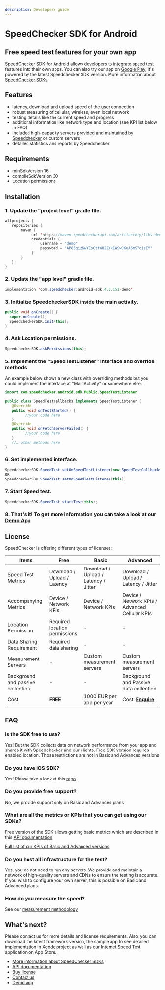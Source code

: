 ```yaml
---
description: Developers guide
---
```


# SpeedChecker SDK for Android

## Free speed test features for your own app

SpeedChecker SDK for Android allows developers to integrate speed test features into their own apps. You can also try our app on [Google Play](https://play.google.com/store/apps/details?id=uk.co.broadbandspeedchecker\&hl=en\_US), it's powered by the latest Speedchecker SDK version. More information about [SpeedChecker SDKs](https://www.speedchecker.com/speed-test-tools/mobile-apps-and-sdks.html)

## Features

* latency, download and upload speed of the user connection
* robust measuring of cellular, wireless, even local network
* testing details like the current speed and progress
* additional information like network type and location (see KPI list below in FAQ)
* included high-capacity servers provided and maintained by [Speedchecker](https://www.speedchecker.com) or custom servers
* detailed statistics and reports by Speedchecker

## Requirements

* minSdkVersion 16
* compileSdkVersion 30
* Location permissions

## Installation

### **1. Update the "project level" gradle file.**

```java
allprojects {
   repositories {
       maven {
            url 'https://maven.speedcheckerapi.com/artifactory/libs-demo'
            credentials {
                username = "demo"
                password = "AP85qiz6wYEsCttWU2ZckEWSwJKuA6mSYcizEY"
            }
       }
   }
}
```

### **2. Update the "app level" gradle file.**

```java
implementation 'com.speedchecker:android-sdk:4.2.151-demo'
```

### **3.** Initialize SpeedcheckerSDK inside the main activity.

```java
public void onCreate() {
  super.onCreate();
  SpeedcheckerSDK.init(this);
}
```

### **4. Ask Location permissions.**

```java
SpeedcheckerSDK.askPermissions(this);
```

### 5. Implement the "SpeedTestListener" interface and override methods

An example below shows a new class with overriding methods but you could implement the interface at "MainActivity" or somewhere else.

```java
import com.speedchecker.android.sdk.Public.SpeedTestListener;

public class SpeedTestCallbacks implements SpeedTestListener {
   @Override
   public void onTestStarted() {
         //your code here
   }
   @Override
   public void onFetchServerFailed() {
         //your code here
   }
   //… other methods here
}
```

### **6. Set implemented interface.**

```java
SpeedcheckerSDK.SpeedTest.setOnSpeedTestListener(new SpeedTestCallbacks());
OR
SpeedcheckerSDK.SpeedTest.setOnSpeedTestListener(this);
```

### **7. Start Speed test.**

```java
SpeedcheckerSDK.SpeedTest.startTest(this);
```

### 8. That's it! To get more information you can take a look at our [Demo App](https://github.com/speedchecker/speedchecker-sdk-android/tree/demo-app)

## License

SpeedChecker is offering different types of licenses:

| Items                             | Free                          | Basic                                | Advanced                                                          |
| --------------------------------- | ----------------------------- | ------------------------------------ | ----------------------------------------------------------------- |
| Speed Test Metrics                | Download / Upload / Latency   | Download / Upload / Latency / Jitter | Download / Upload / Latency / Jitter                              |
| Accompanying Metrics              | Device / Network KPIs         | Device / Network KPIs                | Device / Network KPIs / Advanced Cellular KPIs                    |
| Location Permission               | Required location permissions | -                                    | -                                                                 |
| Data Sharing Requirement          | Required data sharing         | -                                    | -                                                                 |
| Measurement Servers               | -                             | Custom measurement servers           | Custom measurement servers                                        |
| Background and passive collection | -                             | -                                    | Background and Passive data collection                            |
| Cost                              | **FREE**                      | 1000 EUR per app per year            | Cost: [**Enquire**](https://www.speedchecker.com/contact-us.html) |

## FAQ

### Is the SDK free to use?

Yes! But the SDK collects data on network performance from your app and shares it with Speedchecker and our clients. Free SDK version requires enabled location. Those restrictions are not in Basic and Advanced versions

### **Do you have iOS SDK?**

Yes! Please take a look at this [repo](https://github.com/speedchecker/speedchecker-sdk-ios)

### **Do you provide free support?**

No, we provide support only on Basic and Advanced plans

### **What are all the metrics or KPIs that you can get using our SDKs?**

Free version of the SDK allows getting basic metrics which are described in this [API documentation](https://github.com/speedchecker/speedchecker-sdk-android/wiki/API-documentation)

[Full list of our KPIs of Basic and Advanced versions](https://www.speedchecker.com/broadband-data/kpis.html)

### **Do you host all infrastructure for the test?**

Yes, you do not need to run any servers. We provide and maintain a network of high-quality servers and CDNs to ensure the testing is accurate. If you wish to configure your own server, this is possible on Basic and Advanced plans.

### **How do you measure the speed?**

See our [measurement methodology](https://www.speedchecker.com/broadband-data/measurement-method.html)

## What's next?

Please contact us for more details and license requirements. Also, you can download the latest framework version, the sample app to see detailed implementation in Xcode project as well as our Internet Speed Test application on App Store.

* [More information about SpeedChecker SDKs](https://www.speedchecker.com/speed-test-tools/mobile-apps-and-sdks.html)
* [API documentation](https://github.com/speedchecker/speedchecker-sdk-android/wiki/API-documentation)
* [Buy license](https://www.speedchecker.com/contact-us.html)
* [Contact us](https://www.speedchecker.com/contact-us.html)
* [Demo app](https://github.com/speedchecker/speedchecker-sdk-android/tree/demo-app)
